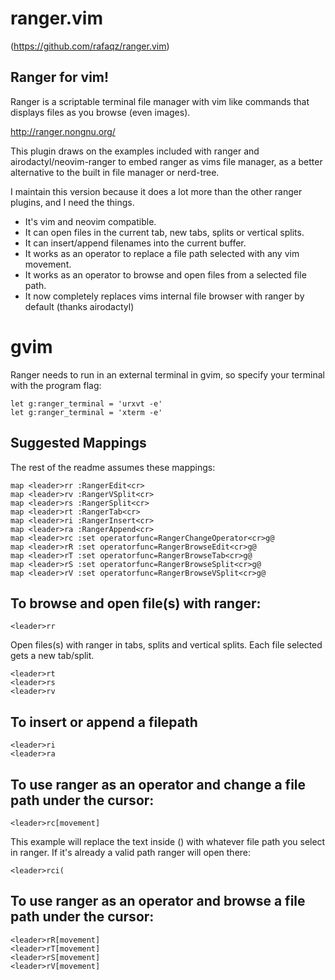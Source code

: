 ranger.vim
==========

(https://github.com/rafaqz/ranger.vim)


## Ranger for vim!

Ranger is a scriptable terminal file manager with vim like commands that
displays files as you browse (even images).

http://ranger.nongnu.org/

This plugin draws on the examples included with ranger and
airodactyl/neovim-ranger to embed ranger as vims file manager, as a better
alternative to the built in file manager or nerd-tree.

I maintain this version because it does a lot more than the other ranger
plugins, and I need the things.

- It's vim and neovim compatible.
- It can open files in the current tab, new tabs, splits or vertical splits. 
- It can insert/append filenames into the current buffer.
- It works as an operator to replace a file path selected with any vim movement.
- It works as an operator to browse and open files from a selected file path.
- It now completely replaces vims internal file browser with ranger by default (thanks airodactyl)


# gvim
Ranger needs to run in an external terminal in gvim, so specify your terminal with
the program flag:

```vimscript
let g:ranger_terminal = 'urxvt -e'
let g:ranger_terminal = 'xterm -e'
```


## Suggested Mappings 

The rest of the readme assumes these mappings:

    map <leader>rr :RangerEdit<cr>
    map <leader>rv :RangerVSplit<cr>
    map <leader>rs :RangerSplit<cr>
    map <leader>rt :RangerTab<cr>
    map <leader>ri :RangerInsert<cr>
    map <leader>ra :RangerAppend<cr>
    map <leader>rc :set operatorfunc=RangerChangeOperator<cr>g@
    map <leader>rR :set operatorfunc=RangerBrowseEdit<cr>g@
    map <leader>rT :set operatorfunc=RangerBrowseTab<cr>g@
    map <leader>rS :set operatorfunc=RangerBrowseSplit<cr>g@
    map <leader>rV :set operatorfunc=RangerBrowseVSplit<cr>g@

## To browse and open file(s) with ranger:

    <leader>rr

Open files(s) with ranger in tabs, splits and vertical splits.
Each file selected gets a new tab/split.

    <leader>rt
    <leader>rs
    <leader>rv

## To insert or append a filepath

    <leader>ri
    <leader>ra

## To use ranger as an operator and change a file path under the cursor:

    <leader>rc[movement]

This example will replace the text inside () with whatever file path you select in ranger. If
it's already a valid path ranger will open there:

    <leader>rci( 

## To use ranger as an operator and browse a file path under the cursor:
    <leader>rR[movement]
    <leader>rT[movement]
    <leader>rS[movement]
    <leader>rV[movement]
